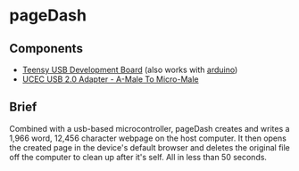 # pageDash


 Components
 ----------
  - [Teensy USB Development Board](https://www.pjrc.com/teensy/) (also works with [arduino](https://www.arduino.cc/en/main/arduinoBoardUno))
  - [UCEC USB 2.0 Adapter - A-Male To Micro-Male](https://www.amazon.com/UCEC-USB-2-0-Adapter-Male/dp/B00TAM0MZW/ref=pd_sim_23_9?_encoding=UTF8&psc=1&refRID=6D0Z3G49VM164D9CE50S)
  
  
  Brief
  ----------
Combined with a usb-based microcontroller, pageDash creates and writes a 1,966 word, 12,456 character webpage on the host computer. It then opens the created page in the device's default browser and deletes the original file off the computer to clean up after it's self. All in less than 50 seconds. 

